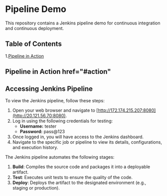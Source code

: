 # Pipeline Demo

This repository contains a Jenkins pipeline demo for continuous integration and continuous deployment.

## Table of Contents
1.[Pipeline in Action](#action)

## Pipeline in Action <a>href="#action" </a>


## Accessing Jenkins Pipeline

To view the Jenkins pipeline, follow these steps:

1. Open your web browser and navigate to [http://172.174.215.207:8080](http://20.121.56.70:8080).
2. Log in using the following credentials for testing:
   - **Username:** tester
   - **Password:** pass@123
3. Once logged in, you will have access to the Jenkins dashboard.
4. Navigate to the specific job or pipeline to view its details, configurations, and execution history.

The Jenkins pipeline automates the following stages:

1. **Build**: Compiles the source code and packages it into a deployable artifact.
2. **Test**: Executes unit tests to ensure the quality of the code.
3. **Deploy**: Deploys the artifact to the designated environment (e.g., staging or production).

